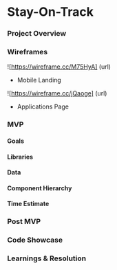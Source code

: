# Stay-On-Track
### Project Overview
### Wireframes

![https://wireframe.cc/M75HyA] (url)

- Mobile Landing

![https://wireframe.cc/jQaoge] (url)

- Applications Page
### MVP
#### Goals
#### Libraries
#### Data 
#### Component Hierarchy 
#### Time Estimate
### Post MVP
### Code Showcase
### Learnings & Resolution
